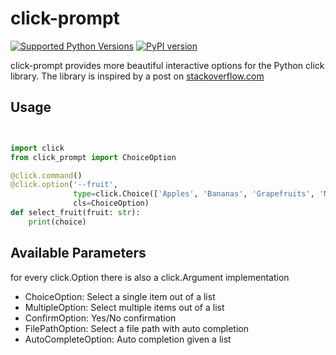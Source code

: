 # click-prompt

[![Supported Python Versions](https://img.shields.io/pypi/pyversions/click-prompt/0.1.1)](https://pypi.org/project/click-prompt/) 
[![PyPI version](https://badge.fury.io/py/click-prompt.svg)](https://badge.fury.io/py/click-prompt)


click-prompt provides more beautiful interactive options for the Python click
library. The library is inspired by a post on [stackoverflow.com](https://stackoverflow.com/questions/54311067/)

## Usage

```python


import click
from click_prompt import ChoiceOption

@click.command()
@click.option('--fruit', 
              type=click.Choice(['Apples', 'Bananas', 'Grapefruits', 'Mangoes']),
              cls=ChoiceOption)
def select_fruit(fruit: str):
    print(choice)
```


## Available Parameters

for every click.Option there is also a click.Argument  implementation

 - ChoiceOption: Select a single item out of a list
 - MultipleOption: Select multiple items out of a list
 - ConfirmOption: Yes/No confirmation
 - FilePathOption: Select a file path with auto completion
 - AutoCompleteOption: Auto completion given a list

